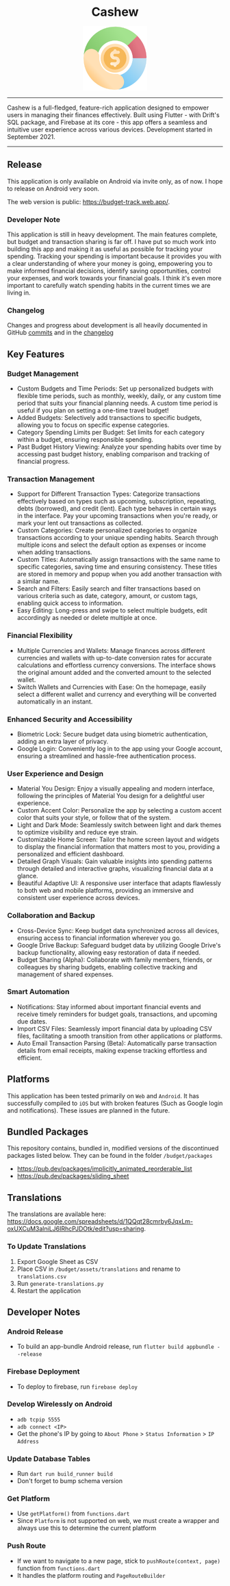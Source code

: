 
<h1 align="center" style="font-size:28px; line-height:1"><b>Cashew</b></h1>

<a href="https://budget-track.web.app/">
  <div align="center">
    <img alt="Icon" src="promotional/icons/icon.png" width="150px">
  </div>
</a>

---

Cashew is a full-fledged, feature-rich application designed to empower users in managing their finances effectively. Built using Flutter - with Drift's SQL package, and Firebase at its core - this app offers a seamless and intuitive user experience across various devices. Development started in September 2021.

---

## Release
This application is only available on Android via invite only, as of now. I hope to release on Android very soon.

The web version is public: https://budget-track.web.app/.

### Developer Note

This application is still in heavy development. The main features complete, but budget and transaction sharing is far off. I have put so much work into building this app and making it as useful as possible for tracking your spending. Tracking your spending is important because it provides you with a clear understanding of where your money is going, empowering you to make informed financial decisions, identify saving opportunities, control your expenses, and work towards your financial goals. I think it's even more important to carefully watch spending habits in the current times we are living in.

### Changelog

Changes and progress about development is all heavily documented in GitHub [commits](https://github.com/jameskokoska/Cashew/commits/main) and in the [changelog](https://github.com/jameskokoska/Cashew/blob/main/budget/lib/widgets/showChangelog.dart)

## Key Features

### Budget Management
- Custom Budgets and Time Periods: Set up personalized budgets with flexible time periods, such as monthly, weekly, daily, or any custom time period that suits your financial planning needs. A custom time period is useful if you plan on setting a one-time travel budget!
- Added Budgets: Selectively add transactions to specific budgets, allowing you to focus on specific expense categories.
- Category Spending Limits per Budget: Set limits for each category within a budget, ensuring responsible spending.
- Past Budget History Viewing: Analyze your spending habits over time by accessing past budget history, enabling comparison and tracking of financial progress.

### Transaction Management
- Support for Different Transaction Types: Categorize transactions effectively based on types such as upcoming, subscription, repeating, debts (borrowed), and credit (lent). Each type behaves in certain ways in the interface. Pay your upcoming transactions when you're ready, or mark your lent out transactions as collected.
- Custom Categories: Create personalized categories to organize transactions according to your unique spending habits. Search through multiple icons and select the default option as expenses or income when adding transactions.
- Custom Titles: Automatically assign transactions with the same name to specific categories, saving time and ensuring consistency. These titles are stored in memory and popup when you add another transaction with a similar name.
- Search and Filters: Easily search and filter transactions based on various criteria such as date, category, amount, or custom tags, enabling quick access to information.
- Easy Editing: Long-press and swipe to select multiple budgets, edit accordingly as needed or delete multiple at once.

### Financial Flexibility
- Multiple Currencies and Wallets: Manage finances across different currencies and wallets with up-to-date conversion rates for accurate calculations and effortless currency conversions. The interface shows the original amount added and the converted amount to the selected wallet.
- Switch Wallets and Currencies with Ease: On the homepage, easily select a different wallet and currency and everything will be converted automatically in an instant.

### Enhanced Security and Accessibility
- Biometric Lock: Secure budget data using biometric authentication, adding an extra layer of privacy.
- Google Login: Conveniently log in to the app using your Google account, ensuring a streamlined and hassle-free authentication process.

### User Experience and Design
- Material You Design: Enjoy a visually appealing and modern interface, following the principles of Material You design for a delightful user experience.
- Custom Accent Color: Personalize the app by selecting a custom accent color that suits your style, or follow that of the system.
- Light and Dark Mode: Seamlessly switch between light and dark themes to optimize visibility and reduce eye strain.
- Customizable Home Screen: Tailor the home screen layout and widgets to display the financial information that matters most to you, providing a personalized and efficient dashboard.
- Detailed Graph Visuals: Gain valuable insights into spending patterns through detailed and interactive graphs, visualizing financial data at a glance.
- Beautiful Adaptive UI: A responsive user interface that adapts flawlessly to both web and mobile platforms, providing an immersive and consistent user experience across devices.

### Collaboration and Backup
- Cross-Device Sync: Keep budget data synchronized across all devices, ensuring access to financial information wherever you go.
- Google Drive Backup: Safeguard budget data by utilizing Google Drive's backup functionality, allowing easy restoration of data if needed.
- Budget Sharing (Alpha): Collaborate with family members, friends, or colleagues by sharing budgets, enabling collective tracking and management of shared expenses.

### Smart Automation
- Notifications: Stay informed about important financial events and receive timely reminders for budget goals, transactions, and upcoming due dates.
- Import CSV Files: Seamlessly import financial data by uploading CSV files, facilitating a smooth transition from other applications or platforms.
- Auto Email Transaction Parsing (Beta): Automatically parse transaction details from email receipts, making expense tracking effortless and efficient.

## Platforms
This application has been tested primarily on `Web` and `Android`. It has successfully compiled to `iOS` but with broken features (Such as Google login and notifications). These issues are planned in the future.

## Bundled Packages
This repository contains, bundled in, modified versions of the discontinued packages listed below. They can be found in the folder `/budget/packages`
* https://pub.dev/packages/implicitly_animated_reorderable_list
* https://pub.dev/packages/sliding_sheet

## Translations
The translations are available here: https://docs.google.com/spreadsheets/d/1QQqt28cmrby6JqxLm-oxUXCuM3alniLJ6IRhcPJDOtk/edit?usp=sharing.

### To Update Translations
1. Export Google Sheet as CSV
2. Place CSV in `/budget/assets/translations` and rename to `translations.csv`
3. Run `generate-translations.py`
4. Restart the application

## Developer Notes

### Android Release
* To build an app-bundle Android release, run `flutter build appbundle --release`

### Firebase Deployment
* To deploy to firebase, run `firebase deploy`

### Develop Wirelessly on Android
* `adb tcpip 5555`
* `adb connect <IP>`
* Get the phone's IP by going to `About Phone` > `Status Information` > `IP Address`

### Update Database Tables
* Run `dart run build_runner build`
* Don't forget to bump schema version

### Get Platform
* Use `getPlatform()` from `functions.dart`
* Since `Platform` is not supported on web, we must create a wrapper and always use this to determine the current platform 

### Push Route
* If we want to navigate to a new page, stick to `pushRoute(context, page)` function from `functions.dart`
* It handles the platform routing and `PageRouteBuilder`
